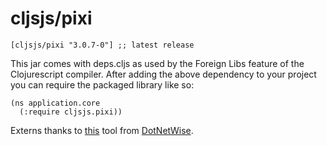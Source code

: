 # cljsjs/pixi

    [cljsjs/pixi "3.0.7-0"] ;; latest release

This jar comes with deps.cljs as used by the Foreign Libs feature of the
Clojurescript compiler. After adding the above dependency to your project you
can require the packaged library like so:

    (ns application.core
      (:require cljsjs.pixi))

Externs thanks to [this][generator] tool from [DotNetWise][dotnetwise].

[generator]: http://www.dotnetwise.com/Code/Externs/
[dotnetwise]: http://blog.dotnetwise.com/2009/11/closure-compiler-externs-extractor.html
